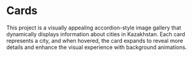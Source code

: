# Cards
This project is a visually appealing accordion-style image gallery that dynamically displays information about cities in Kazakhstan. Each card represents a city, and when hovered, the card expands to reveal more details and enhance the visual experience with background animations.
